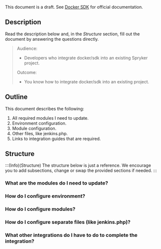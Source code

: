 This document is a draft. See [Docker SDK](https://documentation.spryker.com/docs/docker-sdk) for official documentation.

## Description
Read the description below and, in the *Structure* section, fill out the document by answering the questions directly.

> Audience:
> - Developers who integrate docker/sdk into an existing Spryker project.
>
> Outcome:
> - You know how to integrate docker/sdk into an existing project.

## Outline
This document describes the following:
1. All required modules I need to update.
2. Environment configuration.
3. Module configuration.
4. Other files, like jenkins.php.
5. Links to integration guides that are required.

## Structure

:::(Info)(Structure)
The structure below is just a reference. We encourage you to add subsections, change or swap the provided sections if needed.
:::

### What are the modules do I need to update?

### How do I configure environment?

### How do I configure modules?

### How do I configure separate files (like jenkins.php)?

### What other integrations do I have to do to complete the integration?
